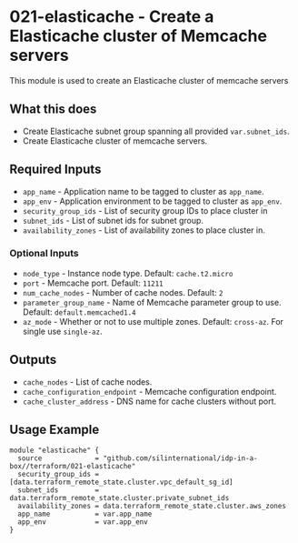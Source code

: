 # 021-elasticache - Create a Elasticache cluster of Memcache servers
This module is used to create an Elasticache cluster of memcache servers

## What this does

 - Create Elasticache subnet group spanning all provided `var.subnet_ids`.
 - Create Elasticache cluster of memcache servers.

## Required Inputs

 - `app_name` - Application name to be tagged to cluster as `app_name`.
 - `app_env` - Application environment to be tagged to cluster as `app_env`.
 - `security_group_ids` - List of security group IDs to place cluster in
 - `subnet_ids` - List of subnet ids for subnet group.
 - `availability_zones` - List of availability zones to place cluster in.

### Optional Inputs

 - `node_type` - Instance node type. Default: `cache.t2.micro`
 - `port` - Memcache port. Default: `11211`
 - `num_cache_nodes` - Number of cache nodes. Default: `2`
 - `parameter_group_name` - Name of Memcache parameter group to use. Default: `default.memcached1.4`
 - `az_mode` - Whether or not to use multiple zones. Default: `cross-az`. For single use `single-az`.

## Outputs

 - `cache_nodes` - List of cache nodes.
 - `cache_configuration_endpoint` - Memcache configuration endpoint.
 - `cache_cluster_address` - DNS name for cache clusters without port.

## Usage Example

```hcl
module "elasticache" {
  source             = "github.com/silinternational/idp-in-a-box//terraform/021-elasticache"
  security_group_ids = [data.terraform_remote_state.cluster.vpc_default_sg_id]
  subnet_ids         = data.terraform_remote_state.cluster.private_subnet_ids
  availability_zones = data.terraform_remote_state.cluster.aws_zones
  app_name           = var.app_name
  app_env            = var.app_env
}
```
